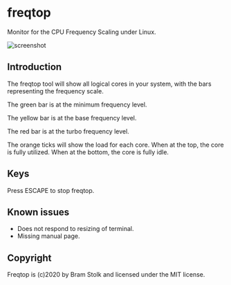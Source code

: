 # freqtop
Monitor for the CPU Frequency Scaling under Linux.

![screenshot](images/screenshot0.png","screenshot")


## Introduction

The freqtop tool will show all logical cores in your system, with the bars representing the frequency scale.

The green bar is at the minimum frequency level.

The yellow bar is at the base frequency level.

The red bar is at the turbo frequency level.

The orange ticks will show the load for each core. When at the top, the core is fully utilized. When at the bottom, the core is fully idle.

## Keys

Press ESCAPE to stop freqtop.

## Known issues

* Does not respond to resizing of terminal.
* Missing manual page.

## Copyright

Freqtop is (c)2020 by Bram Stolk and licensed under the MIT license.

